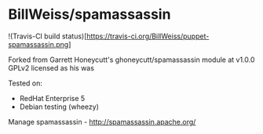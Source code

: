 BillWeiss/spamassassin
=========================

!(Travis-CI build status)[https://travis-ci.org/BillWeiss/puppet-spamassassin.png]

Forked from Garrett Honeycutt's ghoneycutt/spamassassin module at v1.0.0
GPLv2 licensed as his was

Tested on:
 * RedHat Enterprise 5
 * Debian testing (wheezy)

Manage spamassassin - http://spamassassin.apache.org/
